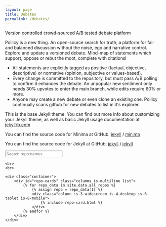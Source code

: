 ```yaml
---
layout: page
title: Debates
permalink: /debates/
---
```


Version controlled crowd-sourced A/B tested debate platform

Pollicy is a new thing. An open-source search for truth; a platform for fair and balanced discussion without the noise, ego and narrative control.  Explore and update a versioned debate.  Mind-map of statements which support, oppose or rebut the moot, complete with citations! 
* All statements are explicitly tagged as positive (factual, objective, descriptive) or normative (opinion, subjective or values-based).
* Every change is committed to the repository, but must pass A/B polling to confirm it enhances the debate.  An unpopular new sentiment only needs 30% upvotes to enter the main branch, while edits require  60% or more.
* Anyone may create a new debate or even clone an existing one.  Pollicy continually scans github for new debates to list in it's explorer.

This is the base Jekyll theme. You can find out more info about customizing your Jekyll theme, as well as basic Jekyll usage documentation at [jekyllrb.com](https://jekyllrb.com/)

You can find the source code for Minima at GitHub:
[jekyll][jekyll-organization] /
[minima](https://github.com/jekyll/minima)

You can find the source code for Jekyll at GitHub:
[jekyll][jekyll-organization] /
[jekyll](https://github.com/jekyll/jekyll)


[jekyll-organization]: https://github.com/jekyll

<div id="repos">
    <div class="container">
        <!-- Filter controls -->
        <div class="field">
            <p class="control has-icons-left">
                <input class="search input" type="text" placeholder="Search repo names">
                <span class="icon is-left">
                    <i class="fas fa-search" aria-hidden="true"></i>
                </span>
            </p>
        </div>
    </div>

    <br>
    <br>

    <div class="container">
        <div id="repo-cards" class="columns is-multiline list">
            {% for repo_data in site.data.all_repos %}
                {% assign repo = repo_data[1] %}
                <div class="column is-3-widescreen is-4-desktop is-6-tablet is-8-mobile">
                    {% include repo-card.html %}
                </div>
            {% endfor %}
        </div>
    </div>

</div>

<script>
        var options = {
            valueNames: [
                {
                    name: 'list-name',
                    attr: 'data-name'
                }
            ]
        };
        var userList = new List('repos', options);

</script>

<div id="cy"/>

<script type="module">
import cytoscape from "{{ site.baseurl }}{% link assets/js/cytoscape.esm.min.js %}"; //./assets/js/cytoscape.esm.min.js";
var cy = cytoscape({

  container: document.getElementById('cy'), // container to render in

  elements: [ // list of graph elements to start with
    { // node a
      data: { id: 'a' }
    },
    { // node b
      data: { id: 'b' }
    },
    { // edge ab
      data: { id: 'ab', source: 'a', target: 'b' }
    }
  ],

  style: [ // the stylesheet for the graph
    {
      selector: 'node',
      style: {
        'background-color': '#666',
        'label': 'data(id)'
      }
    },

    {
      selector: 'edge',
      style: {
        'width': 3,
        'line-color': '#ccc',
        'target-arrow-color': '#ccc',
        'target-arrow-shape': 'triangle',
        'curve-style': 'bezier'
      }
    }
  ],

  layout: {
    name: 'grid',
    rows: 1
  }

});
</script>
